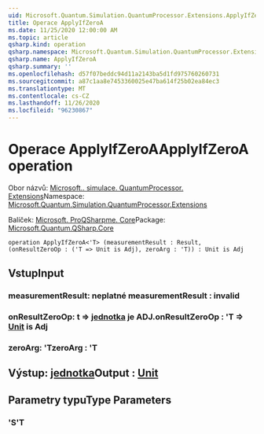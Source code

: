 ```yaml
---
uid: Microsoft.Quantum.Simulation.QuantumProcessor.Extensions.ApplyIfZeroA
title: Operace ApplyIfZeroA
ms.date: 11/25/2020 12:00:00 AM
ms.topic: article
qsharp.kind: operation
qsharp.namespace: Microsoft.Quantum.Simulation.QuantumProcessor.Extensions
qsharp.name: ApplyIfZeroA
qsharp.summary: ''
ms.openlocfilehash: d57f07beddc94d11a2143ba5d1fd975760260731
ms.sourcegitcommit: a87c1aa8e7453360025e47ba614f25b02ea84ec3
ms.translationtype: MT
ms.contentlocale: cs-CZ
ms.lasthandoff: 11/26/2020
ms.locfileid: "96230867"
---
```

# <a name="applyifzeroa-operation"></a><span data-ttu-id="8afda-102">Operace ApplyIfZeroA</span><span class="sxs-lookup"><span data-stu-id="8afda-102">ApplyIfZeroA operation</span></span>

<span data-ttu-id="8afda-103">Obor názvů: [Microsoft.. simulace. QuantumProcessor. Extensions](xref:Microsoft.Quantum.Simulation.QuantumProcessor.Extensions)</span><span class="sxs-lookup"><span data-stu-id="8afda-103">Namespace: [Microsoft.Quantum.Simulation.QuantumProcessor.Extensions](xref:Microsoft.Quantum.Simulation.QuantumProcessor.Extensions)</span></span>

<span data-ttu-id="8afda-104">Balíček: [Microsoft. ProQSharpme. Core](https://nuget.org/packages/Microsoft.Quantum.QSharp.Core)</span><span class="sxs-lookup"><span data-stu-id="8afda-104">Package: [Microsoft.Quantum.QSharp.Core](https://nuget.org/packages/Microsoft.Quantum.QSharp.Core)</span></span>




```qsharp
operation ApplyIfZeroA<'T> (measurementResult : Result, (onResultZeroOp : ('T => Unit is Adj), zeroArg : 'T)) : Unit is Adj
```


## <a name="input"></a><span data-ttu-id="8afda-105">Vstup</span><span class="sxs-lookup"><span data-stu-id="8afda-105">Input</span></span>

### <a name="measurementresult--__invalidresult__"></a><span data-ttu-id="8afda-106">measurementResult: __neplatné <Result>__</span><span class="sxs-lookup"><span data-stu-id="8afda-106">measurementResult : __invalid<Result>__</span></span>




### <a name="onresultzeroop--t--unit--is-adj"></a><span data-ttu-id="8afda-107">onResultZeroOp: t => [jednotka](xref:microsoft.quantum.lang-ref.unit)  je ADJ.</span><span class="sxs-lookup"><span data-stu-id="8afda-107">onResultZeroOp : 'T => [Unit](xref:microsoft.quantum.lang-ref.unit)  is Adj</span></span>




### <a name="zeroarg--t"></a><span data-ttu-id="8afda-108">zeroArg: 'T</span><span class="sxs-lookup"><span data-stu-id="8afda-108">zeroArg : 'T</span></span>





## <a name="output--unit"></a><span data-ttu-id="8afda-109">Výstup: [jednotka](xref:microsoft.quantum.lang-ref.unit)</span><span class="sxs-lookup"><span data-stu-id="8afda-109">Output : [Unit](xref:microsoft.quantum.lang-ref.unit)</span></span>



## <a name="type-parameters"></a><span data-ttu-id="8afda-110">Parametry typu</span><span class="sxs-lookup"><span data-stu-id="8afda-110">Type Parameters</span></span>

### <a name="t"></a><span data-ttu-id="8afda-111">'S</span><span class="sxs-lookup"><span data-stu-id="8afda-111">'T</span></span>

